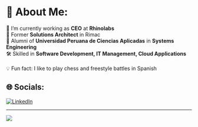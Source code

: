 # 💫 About Me:
🔭 I’m currently working as **CEO** at **Rhinolabs**<br>💼 Former **Solutions Architect** in Rimac<br>🌱 Alumni of **Universidad Peruana de Ciencias Aplicadas** in **Systems Engineering**<br>🛠 Skilled in **Software Development, IT Management, Cloud Applications**<br><br>💡 Fun fact: I like to play chess and freestyle battles in Spanish


## 🌐 Socials:
[![LinkedIn](https://img.shields.io/badge/LinkedIn-%230077B5.svg?logo=linkedin&logoColor=white)](https://linkedin.com/in/christianllv) 

---
[![](https://visitcount.itsvg.in/api?id=christianllv&icon=0&color=12)](https://visitcount.itsvg.in)
